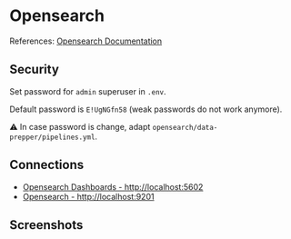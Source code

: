 # Opensearch

References: [Opensearch Documentation](https://opensearch.org/docs/latest/)

## Security

Set password for `admin` superuser in `.env`.

Default password is `E!UgNGfn58` (weak passwords do not work anymore).

:warning: In case password is change, adapt `opensearch/data-prepper/pipelines.yml`.

## Connections

- [Opensearch Dashboards - http://localhost:5602](http://localhost:5602)
- [Opensearch - http://localhost:9201](http://localhost:9201)

## Screenshots

